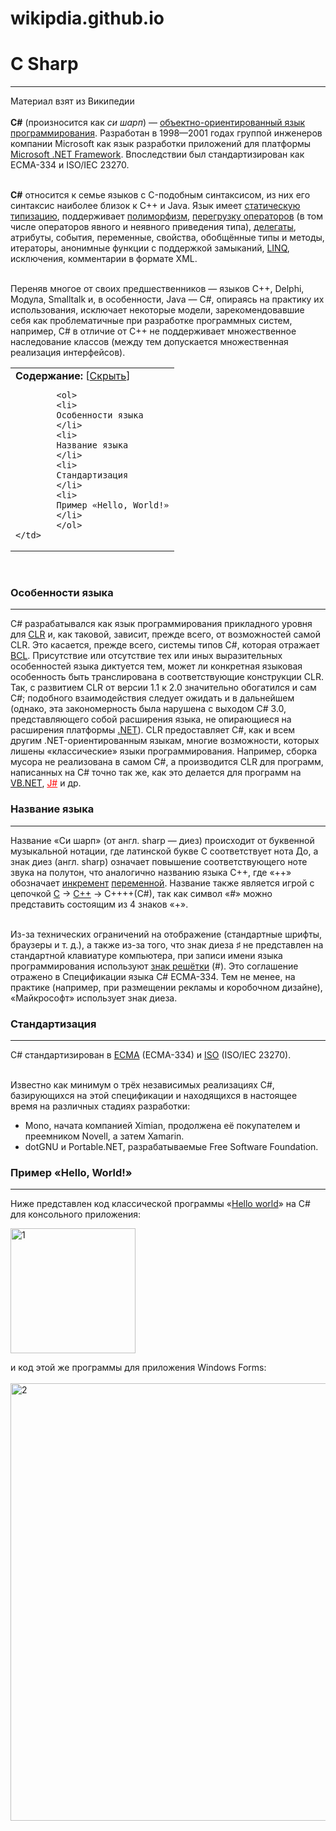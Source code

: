# wikipdia.github.io
<!DOCTYPE html>
<html lang="ru">
<head>
<title>C Sharp</title>
</head>
<body>

<h1>C Sharp</h1>
<hr>
Материал взят из Википедии<br><br>
<strong>C#</strong> (произносится как <i>си шарп</i>) — <a href="https://ru.wikipedia.org/wiki/%D0%9E%D0%B1%D1%8A%D0%B5%D0%BA%D1%82%D0%BD%D0%BE-%D0%BE%D1%80%D0%B8%D0%B5%D0%BD%D1%82%D0%B8%D1%80%D0%BE%D0%B2%D0%B0%D0%BD%D0%BD%D0%BE%D0%B5_%D0%BF%D1%80%D0%BE%D0%B3%D1%80%D0%B0%D0%BC%D0%BC%D0%B8%D1%80%D0%BE%D0%B2%D0%B0%D0%BD%D0%B8%D0%B5">объектно-ориентированный язык программирования</a>. Разработан в 1998—2001 годах группой инженеров компании Microsoft как язык разработки приложений для платформы <a href="https://ru.wikipedia.org/wiki/.NET_Framework">Microsoft .NET Framework</a>. Впоследствии был стандартизирован как ECMA-334 и ISO/IEC 23270.<br><br>

<strong>C#</strong> относится к семье языков с C-подобным синтаксисом, из них его синтаксис наиболее близок к C++ и Java. Язык имеет <a href="https://ru.wikipedia.org/wiki/%D0%A1%D1%82%D0%B0%D1%82%D0%B8%D1%87%D0%B5%D1%81%D0%BA%D0%B0%D1%8F_%D1%82%D0%B8%D0%BF%D0%B8%D0%B7%D0%B0%D1%86%D0%B8%D1%8F">статическую типизацию</a>, поддерживает <a href="https://ru.wikipedia.org/wiki/%D0%9F%D0%B5%D1%80%D0%B5%D0%BC%D0%B5%D0%BD%D0%BD%D0%B0%D1%8F_(%D0%BF%D1%80%D0%BE%D0%B3%D1%80%D0%B0%D0%BC%D0%BC%D0%B8%D1%80%D0%BE%D0%B2%D0%B0%D0%BD%D0%B8%D0%B5)">полиморфизм</a>, <a href="https://ru.wikipedia.org/wiki/%D0%9F%D0%B5%D1%80%D0%B5%D0%B3%D1%80%D1%83%D0%B7%D0%BA%D0%B0_%D0%BE%D0%BF%D0%B5%D1%80%D0%B0%D1%82%D0%BE%D1%80%D0%BE%D0%B2">перегрузку операторов</a> (в том числе операторов явного и неявного приведения типа), <a href="https://ru.wikipedia.org/wiki/%D0%94%D0%B5%D0%BB%D0%B5%D0%B3%D0%B0%D1%82_(%D0%BF%D1%80%D0%BE%D0%B3%D1%80%D0%B0%D0%BC%D0%BC%D0%B8%D1%80%D0%BE%D0%B2%D0%B0%D0%BD%D0%B8%D0%B5)">делегаты</a>, атрибуты, события, переменные, свойства, обобщённые типы и методы, итераторы, анонимные функции с поддержкой замыканий, <a href="https://ru.wikipedia.org/wiki/Language_Integrated_Query">LINQ</a>, исключения, комментарии в формате XML.<br><br>

Переняв многое от своих предшественников — языков C++, Delphi, Модула, Smalltalk и, в особенности, Java — С#, опираясь на практику их использования, исключает некоторые модели, зарекомендовавшие себя как проблематичные при разработке программных систем, например, C# в отличие от C++ не поддерживает множественное наследование классов (между тем допускается множественная реализация интерфейсов).<br>

<table>
	<tr>
		<td>
			<strong>
            Содержание:</strong> [<a href="https://ru.wikipedia.org/wiki/C_Sharp">Скрыть</a>]
            
            <ol>
            <li>
            Особенности языка
            </li>
            <li>
            Название языка
            </li>
            <li>
            Стандартизация
            </li>
            <li>
            Пример «Hello, World!»
            </li>
            </ol>
    </td>
  </tr>
</table>
<br>
<h3>Особенности языка</h3>
<hr>
С# разрабатывался как язык программирования прикладного уровня для <a href="https://ru.wikipedia.org/wiki/Common_Language_Runtime">CLR</a> и, как таковой, зависит, прежде всего, от возможностей самой CLR. Это касается, прежде всего, системы типов С#, которая отражает <a href="https://ru.wikipedia.org/wiki/Base_Class_Library">BCL</a>. Присутствие или отсутствие тех или иных выразительных особенностей языка диктуется тем, может ли конкретная языковая особенность быть транслирована в соответствующие конструкции CLR. Так, с развитием CLR от версии 1.1 к 2.0 значительно обогатился и сам C#; подобного взаимодействия следует ожидать и в дальнейшем (однако, эта закономерность была нарушена с выходом C# 3.0, представляющего собой расширения языка, не опирающиеся на расширения платформы <a href="https://ru.wikipedia.org/wiki/%D0%A1%D0%B1%D0%BE%D1%80%D0%BA%D0%B0_%D0%BC%D1%83%D1%81%D0%BE%D1%80%D0%B0">.NET</a>). CLR предоставляет С#, как и всем другим .NET-ориентированным языкам, многие возможности, которых лишены «классические» языки программирования. Например, сборка мусора не реализована в самом C#, а производится CLR для программ, написанных на C# точно так же, как это делается для программ на <a href="https://ru.wikipedia.org/wiki/Visual_Basic_.NET">VB.NET</a>, <a href="https://ru.wikipedia.org/w/index.php?title=Visual_J&action=edit&redlink=1" style="color: #ff0000">J#</a> и др.<br>

<h3>Название языка</h3>
<hr>

Название «Си шарп» (от англ. sharp — диез) происходит от буквенной музыкальной нотации, где латинской букве C соответствует нота До, а знак диез (англ. sharp) означает повышение соответствующего ноте звука на полутон, что аналогично названию языка C++, где «++» обозначает <a href="https://ru.wikipedia.org/wiki/Ecma_International">инкремент</a> <a href="https://ru.wikipedia.org/wiki/Ecma_International">переменной</a>. Название также является игрой с цепочкой <a href="https://ru.wikipedia.org/wiki/Ecma_International">C</a> → <a href="https://ru.wikipedia.org/wiki/Ecma_International">C++</a> → C++++(C#), так как символ «#» можно представить состоящим из 4 знаков «+».<br><br>

Из-за технических ограничений на отображение (стандартные шрифты, браузеры и т. д.), а также из-за того, что знак диеза ♯ не представлен на стандартной клавиатуре компьютера, при записи имени языка программирования используют <a href="https://ru.wikipedia.org/wiki/Ecma_International">знак решётки</a> (#). Это соглашение отражено в Спецификации языка C# ECMA-334. Тем не менее, на практике (например, при размещении рекламы и коробочном дизайне), «Майкрософт» использует знак диеза.<br>

<h3>Стандартизация</h3>
<hr>
<p>
C# стандартизирован в <a href="https://ru.wikipedia.org/wiki/Ecma_International">ECMA</a> (ECMA-334) и <a href="https://ru.wikipedia.org/wiki/Ecma_International">ISO</a> (ISO/IEC 23270).<br><br>

Известно как минимум о трёх независимых реализациях C#, базирующихся на этой спецификации и находящихся в настоящее время на различных стадиях разработки:<br>
<ul>
<li>Mono, начата компанией Ximian, продолжена её покупателем и преемником Novell, а затем Xamarin.</li>
<li>dotGNU и Portable.NET, разрабатываемые Free Software Foundation.</li>
</ul>
<h3>Пример «Hello, World!»
</h3>
<hr>
<p> Ниже представлен код классической программы «<a href="https://ru.wikipedia.org/wiki/Hello,_world!">Hello world</a>» на C# для консольного приложения:</p>
<img src="https://i.ibb.co/8DgdY8V/2.png" alt="1" height="200px">
<p>
и код этой же программы для приложения Windows Forms:
<br><br>
<img src="https://i.ibb.co/Y0k5D5d/3.png" alt="2" height="700px"> 
</p>
</body>
</html>
